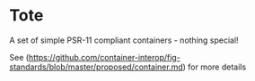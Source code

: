 Tote
====

A set of simple PSR-11 compliant containers - nothing special!

See (https://github.com/container-interop/fig-standards/blob/master/proposed/container.md) for more details